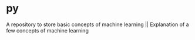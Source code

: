 # py
A repository to store basic concepts of machine learning ||
Explanation of a few concepts of machine learning

